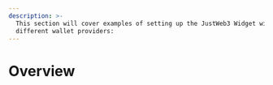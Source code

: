 ```yaml
---
description: >-
  This section will cover examples of setting up the JustWeb3 Widget with
  different wallet providers:
---
```


# Overview

